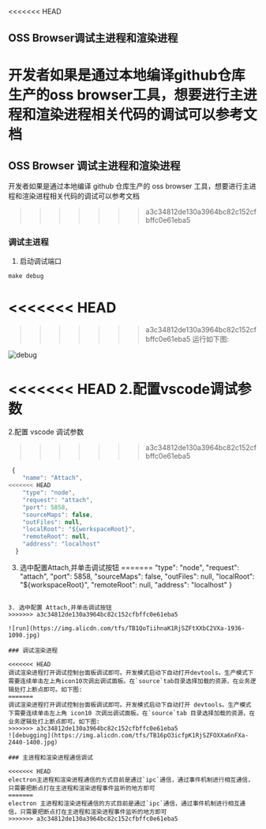 <<<<<<< HEAD
## OSS Browser调试主进程和渲染进程

开发者如果是通过本地编译github仓库生产的oss browser工具，想要进行主进程和渲染进程相关代码的调试可以参考文档
=======
## OSS Browser 调试主进程和渲染进程

开发者如果是通过本地编译 github 仓库生产的 oss browser 工具，想要进行主进程和渲染进程相关代码的调试可以参考文档
>>>>>>> a3c34812de130a3964bc82c152cfbffc0e61eba5

### 调试主进程

1. 启动调试端口

```javascript
make debug

```
<<<<<<< HEAD
=======

>>>>>>> a3c34812de130a3964bc82c152cfbffc0e61eba5
运行如下图:

![debug](https://img.alicdn.com/tfs/TB15Da3ikPoK1RjSZKbXXX1IXXa-1146-184.png)

<<<<<<< HEAD
2.配置vscode调试参数
=======
2.配置 vscode 调试参数
>>>>>>> a3c34812de130a3964bc82c152cfbffc0e61eba5

```javascript
 {
    "name": "Attach",
<<<<<<< HEAD
    "type": "node", 
    "request": "attach", 
    "port": 5858, 
    "sourceMaps": false, 
    "outFiles": null, 
    "localRoot": "${workspaceRoot}", 
    "remoteRoot": null, 
    "address": "localhost"
  } 
```

3. 选中配置Attach,并单击调试按钮
=======
    "type": "node",
    "request": "attach",
    "port": 5858,
    "sourceMaps": false,
    "outFiles": null,
    "localRoot": "${workspaceRoot}",
    "remoteRoot": null,
    "address": "localhost"
  }
```

3. 选中配置 Attach,并单击调试按钮
>>>>>>> a3c34812de130a3964bc82c152cfbffc0e61eba5

![run](https://img.alicdn.com/tfs/TB1QoTiihnaK1RjSZFtXXbC2VXa-1936-1090.jpg)

### 调试渲染进程

<<<<<<< HEAD
调试渲染进程打开调试控制台面板调试即可。开发模式启动下自动打开devtools。生产模式下需要连续单击左上角icon10次调出调试面板。在`source`tab目录选择加载的资源，在业务逻辑处打上断点即可。如下图:
=======
调试渲染进程打开调试控制台面板调试即可。开发模式启动下自动打开 devtools。生产模式下需要连续单击左上角 icon10 次调出调试面板。在`source`tab 目录选择加载的资源，在业务逻辑处打上断点即可。如下图:
>>>>>>> a3c34812de130a3964bc82c152cfbffc0e61eba5
![debugging](https://img.alicdn.com/tfs/TB16pO3icfpK1RjSZFOXXa6nFXa-2440-1400.jpg)

### 主进程和渲染进程通信调试

<<<<<<< HEAD
electron主进程和渲染进程通信的方式目前是通过`ipc`通信，通过事件机制进行相互通信，只需要把断点打在主进程和渲染进程事件监听的地方即可
=======
electron 主进程和渲染进程通信的方式目前是通过`ipc`通信，通过事件机制进行相互通信，只需要把断点打在主进程和渲染进程事件监听的地方即可
>>>>>>> a3c34812de130a3964bc82c152cfbffc0e61eba5
